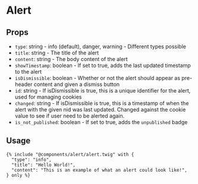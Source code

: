 # Alert

## Props

- `type`: string - info (default), danger, warning - Different types possible
- `title`: string - The title of the alert
- `content`: string - The body content of the alert
- `showTimestamp`: boolean - If set to true, adds the last updated timestamp to the alert
- `isDismissible`: boolean - Whether or not the alert should appear as pre-header content and given a dismiss button
- `id`: string - If isDismissible is true, this is a unique identifier for the alert, used for managing cookies
- `changed`: string - If isDismissible is true, this is a timestamp of when the alert with the given nid was last updated. Changed against the cookie value to see if user need to be alerted again.
- `is_not_published`: boolean - If set to true, adds the `unpublished` badge

## Usage

```twig
{% include "@components/alert/alert.twig" with {
  "type": "info",
  "title": "Hello World!",
  "content": "This is an example of what an alert could look like!",
} only %}
```
